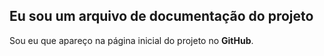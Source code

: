 ## Eu sou um arquivo de documentação do projeto

Sou eu que apareço na página inicial do projeto no **GitHub**.

